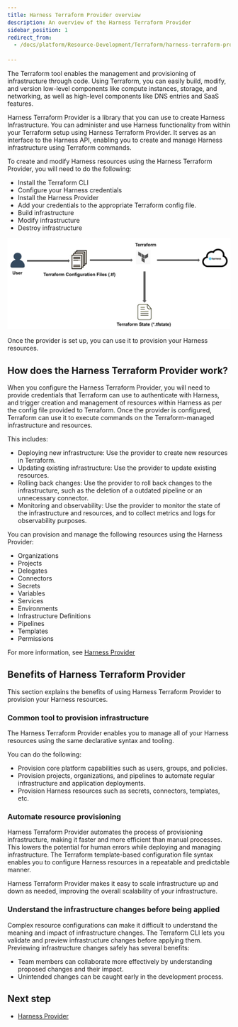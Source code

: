 ```yaml
---
title: Harness Terraform Provider overview
description: An overview of the Harness Terraform Provider
sidebar_position: 1
redirect_from:
  - /docs/platform/Resource-Development/Terraform/harness-terraform-provider-overview

---
```


The Terraform tool enables the management and provisioning of infrastructure through code. Using Terraform, you can easily build, modify, and version low-level components like compute instances, storage, and networking, as well as high-level components like DNS entries and SaaS features.

Harness Terraform Provider is a library that you can use to create Harness Infrastructure. You can administer and use Harness functionality from within your Terraform setup using Harness Terraform Provider. It serves as an interface to the Harness API, enabling you to create and manage Harness infrastructure using Terraform commands.


To create and modify Harness resources using the Harness Terraform Provider, you will need to do the following:
- Install the Terraform CLI
- Configure your Harness credentials
- Install the Harness Provider
- Add your credentials to the appropriate Terraform config file.
- Build infrastructure
- Modify infrastructure
- Destroy infrastructure

![](./static/harness-terraform-provider-00.png)


Once the provider is set up, you can use it to provision your Harness resources.

## How does the Harness Terraform Provider work?

When you configure the Harness Terraform Provider, you will need to provide credentials that Terraform can use to authenticate with Harness, and trigger creation and management of resources within Harness as per the config file provided to Terraform. 
Once the provider is configured, Terraform can use it to execute commands on the Terraform-managed infrastructure and resources. 

This includes:
- Deploying new infrastructure: Use the provider to create new resources in Terraform.
- Updating existing infrastructure: Use the provider to update existing resources.
- Rolling back changes: Use the provider to roll back changes to the infrastructure, such as the deletion of a outdated pipeline or an unnecessary connector.
- Monitoring and observability: Use the provider to monitor the state of the infrastructure and resources, and to collect metrics and logs for observability purposes.

You can provision and manage the following resources using the Harness Provider: 
- Organizations
- Projects
- Delegates
- Connectors
- Secrets
- Variables
- Services
- Environments
- Infrastructure Definitions
- Pipelines
- Templates
- Permissions

For more information, see [Harness Provider](https://registry.terraform.io/providers/harness/harness/latest/docs)


## Benefits of Harness Terraform Provider

This section explains the benefits of using Harness Terraform Provider to provision your Harness resources.

### Common tool to provision infrastructure

The Harness Terraform Provider enables you to manage all of your Harness resources using the same declarative syntax and tooling. 

You can do the following:
- Provision core platform capabilities such as users, groups, and policies. 
- Provision projects, organizations, and pipelines to automate regular infrastructure and application deployments.
- Provision Harness resources such as secrets, connectors, templates, etc.

  
### Automate resource provisioning

Harness Terraform Provider automates the process of provisioning infrastructure, making it faster and more efficient than manual processes. This lowers the potential for human errors while deploying and managing infrastructure. The Terraform template-based configuration file syntax enables you to configure Harness resources in a repeatable and predictable manner.

Harness Terraform Provider makes it easy to scale infrastructure up and down as needed, improving the overall scalability of your infrastructure.

### Understand the infrastructure changes before being applied

Complex resource configurations can make it difficult to understand the meaning and impact of infrastructure changes. The Terraform CLI lets you validate and preview infrastructure changes before applying them. Previewing infrastructure changes safely has several benefits:
- Team members can collaborate more effectively by understanding proposed changes and their impact.
- Unintended changes can be caught early in the development process.


## Next step
- [Harness Provider](https://registry.terraform.io/providers/harness/harness/latest/docs)
